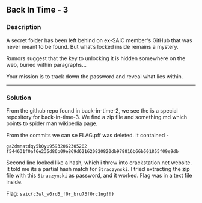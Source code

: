 ## Back In Time - 3

### Description

A secret folder has been left behind on ex-SAIC member's GitHub that was never meant to be found. But what’s locked inside remains a mystery.

Rumors suggest that the key to unlocking it is hidden somewhere on the web, buried within paragraphs...

Your mission is to track down the password and reveal what lies within.

---

### Solution

From the github repo found in back-in-time-2, we see the is a special repository for back-in-time-3. We find a zip file and something.md which points to spider man wikipedia page. 

From the commits we can se FLAG.pff was deleted. It contained - 

```
ga2dmnatdqy5k0yu95932062305202
f544631f0af6e235d86b09e869d621620820820db978816b66b501855f09e9db
```

Second line looked like a hash, which i threw into crackstation.net website. It told me its a partial hash match for `Straczynski`. I tried extracting the zip file with this `Straczynski` as password, and it worked. Flag was in a text file inside.


Flag: `saic{c3wl_w0rd5_f0r_bru73f0rc1ng!!}`

